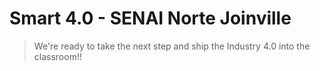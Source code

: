 # Smart 4.0 - SENAI Norte Joinville

> We're ready to take the next step and ship the Industry 4.0 into the classroom!!
